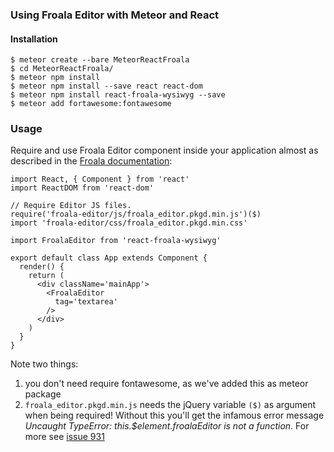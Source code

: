 
### Using Froala Editor with Meteor and React

#### Installation

    $ meteor create --bare MeteorReactFroala
    $ cd MeteorReactFroala/
    $ meteor npm install
    $ meteor npm install --save react react-dom
    $ meteor npm install react-froala-wysiwyg --save
    $ meteor add fortawesome:fontawesome

### Usage

Require and use Froala Editor component inside your application almost as described in the <a href="https://www.froala.com/wysiwyg-editor/docs/framework-plugins/react">Froala documentation</a>:

	import React, { Component } from 'react'
	import ReactDOM from 'react-dom'
	
	// Require Editor JS files.
	require('froala-editor/js/froala_editor.pkgd.min.js')($)
	import 'froala-editor/css/froala_editor.pkgd.min.css'
	
	import FroalaEditor from 'react-froala-wysiwyg'
	
	export default class App extends Component {
	  render() {
   		return (
      	  <div className='mainApp'>
            <FroalaEditor
              tag='textarea'
            />
      	  </div>
    	)   
  	  }
	}

Note two things:

1. you don't need require fontawesome, as we've added this as meteor package
2. `froala_editor.pkgd.min.js` needs the jQuery variable `($)` as argument when being required! Without this you'll get the infamous error message _Uncaught TypeError: this.$element.froalaEditor is not a function_. For more see <a href="https://github.com/froala/wysiwyg-editor/issues/931">issue 931</a>
